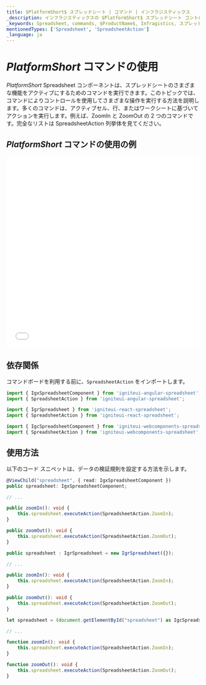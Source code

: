 ```yaml
---
title: $PlatformShort$ スプレッドシート | コマンド | インフラジスティックス
_description: インフラジスティックスの $PlatformShort$ スプレッドシート コントロールのさまざまな機能をアクティブにするためのコマンドを実行できます。$ProductName$ スプレッドシートで ZoomIn や ZoomOut などのコマンドを使用できます。
_keywords: Spreadsheet, commands, $ProductName$, Infragistics, スプレッドシート, コマンド, インフラジスティックス
mentionedTypes: ['Spreadsheet', 'SpreadsheetAction']
_language: ja
---
```

# $PlatformShort$ コマンドの使用

$PlatformShort$ Spreadsheet コンポーネントは、スプレッドシートのさまざまな機能をアクティブにするためのコマンドを実行できます。このトピックでは、コマンドによりコントロールを使用してさまざまな操作を実行する方法を説明します。多くのコマンドは、アクティブセル、行、またはワークシートに基づいてアクションを実行します。例えば、ZoomIn と ZoomOut の 2 つのコマンドです。完全なリストは SpreadsheetAction 列挙体を見てください。

## $PlatformShort$ コマンドの使用の例

<div class="sample-container loading" style="height: 500px">
    <iframe id="spreadsheet-commands-sample-iframe" src='{environment:dvDemosBaseUrl}/excel/spreadsheet-commands' width="100%" height="100%" seamless frameBorder="0" onload="onXPlatSampleIframeContentLoaded(this);" alt="$PlatformShort$ Spreadsheet コンポーネントは、スプレッドシートのさまざまな機能をアクティブにするためのコマンドを実行できます。このトピックでは、コマンドによりコントロールを使用してさまざまな操作を実行する方法を説明します。多くのコマンドは、アクティブセル、行、またはワークシートに基づいてアクションを実行します。例"></iframe>
</div>
<sample-button src="excel/spreadsheet/commands"></sample-button>

<div class="divider--half"></div>

## 依存関係
コマンドボードを利用する前に、`SpreadsheetAction` をインポートします。

```ts
import { IgxSpreadsheetComponent } from 'igniteui-angular-spreadsheet';
import { SpreadsheetAction } from 'igniteui-angular-spreadsheet';
```

```ts
import { IgrSpreadsheet } from 'igniteui-react-spreadsheet';
import { SpreadsheetAction } from 'igniteui-react-spreadsheet';
```

```ts
import { IgcSpreadsheetComponent } from 'igniteui-webcomponents-spreadsheet';
import { SpreadsheetAction } from 'igniteui-webcomponents-spreadsheet';
```

<div class="divider--half"></div>


## 使用方法
以下のコード スニペットは、データの検証規則を設定する方法を示します。

```ts
@ViewChild("spreadsheet", { read: IgxSpreadsheetComponent })
public spreadsheet: IgxSpreadsheetComponent;

// ...

public zoomIn(): void {
    this.spreadsheet.executeAction(SpreadsheetAction.ZoomIn);
}

public zoomOut(): void {
    this.spreadsheet.executeAction(SpreadsheetAction.ZoomOut);
}
```

```ts
public spreadsheet : IgrSpreadsheet = new IgrSpreadsheet({});

// ...

public zoomIn(): void {
    this.spreadsheet.executeAction(SpreadsheetAction.ZoomIn);
}

public zoomOut(): void {
    this.spreadsheet.executeAction(SpreadsheetAction.ZoomOut);
}
```

```ts
let spreadsheet = (document.getElementById("spreadsheet") as IgcSpreadsheetComponent);

// ...

function zoomIn(): void {
    this.spreadsheet.executeAction(SpreadsheetAction.ZoomIn);
}

function zoomOut(): void {
    this.spreadsheet.executeAction(SpreadsheetAction.ZoomOut);
}
```
